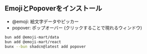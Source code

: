 ## EmojiとPopoverをインストール

- @emoji: 絵文字データやピッカー
- popover: ポップオーバー (クリックすることで現れるウィンドウ)

```bash
bun add @emoji-mart/data
bun add @emoji-mart/react
bunx --bun shadcn@latest add popover
```